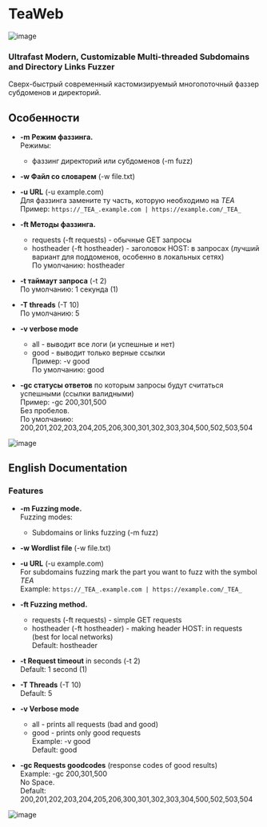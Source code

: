 # TeaWeb
![image](https://github.com/Puerh0x1/TeaWeb/assets/162372951/c2a9794b-698c-4ae0-ae9e-fd131e703d6b)

### Ultrafast Modern, Customizable Multi-threaded Subdomains and Directory Links Fuzzer

Сверх-быстрый современный кастомизируемый многопоточный фаззер субдоменов и директорий.


## Особенности

- **-m Режим фаззинга.**  
  Режимы:
  - фаззинг директорий или субдоменов  (-m fuzz)

- **-w Файл со словарем** (-w file.txt)

- **-u URL** (-u example.com)  
  Для фаззинга замените ту часть, которую необходимо на _TEA_  
  Пример: `https://_TEA_.example.com | https://example.com/_TEA_`

- **-ft Методы фаззинга.**  
  - requests (-ft requests) - обычные GET запросы  
  - hostheader (-ft hostheader) - заголовок HOST: в запросах (лучший вариант для поддоменов, особенно в локальных сетях)  
  По умолчанию: hostheader

- **-t таймаут запроса** (-t 2)  
  По умолчанию: 1 секунда (1)

- **-T threads** (-T 10)  
  По умолчанию: 5

- **-v verbose mode**  
  - all - выводит все логи (и успешные и нет)  
  - good - выводит только верные ссылки  
  Пример: -v good  
  По умолчанию: good

- **-gc статусы ответов** по которым запросы будут считаться успешными (ссылки валидными)  
  Пример: -gc 200,301,500  
  Без пробелов.  
  По умолчанию: 200,201,202,203,204,205,206,300,301,302,303,304,500,502,503,504

![image](https://github.com/Puerh0x1/TeaWeb/assets/162372951/6c096137-65e5-43db-80bb-c1a3939f0452)

 
## English Documentation

### Features

- **-m Fuzzing mode.**  
  Fuzzing modes:
  - Subdomains or links fuzzing (-m fuzz)

- **-w Wordlist file** (-w file.txt)

- **-u URL** (-u example.com)  
  For subdomains fuzzing mark the part you want to fuzz with the symbol _TEA_  
  Example: `https://_TEA_.example.com | https://example.com/_TEA_`

- **-ft Fuzzing method.**  
  - requests (-ft requests) - simple GET requests  
  - hostheader (-ft hostheader) - making header HOST: in requests (best for local networks)  
  Default: hostheader

- **-t Request timeout** in seconds (-t 2)  
  Default: 1 second (1)

- **-T Threads** (-T 10)  
  Default: 5

- **-v Verbose mode**  
  - all - prints all requests (bad and good)  
  - good - prints only good requests  
  Example: -v good  
  Default: good

- **-gc Requests goodcodes** (response codes of good results)  
  Example: -gc 200,301,500  
  No Space.  
  Default: 200,201,202,203,204,205,206,300,301,302,303,304,500,502,503,504

![image](https://github.com/Puerh0x1/TeaWeb/assets/162372951/6c096137-65e5-43db-80bb-c1a3939f0452)


